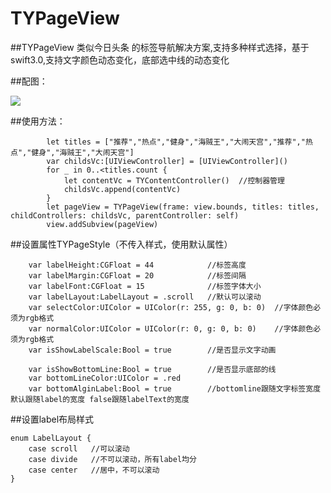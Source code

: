 # TYPageView

##TYPageView 类似今日头条 的标签导航解决方案,支持多种样式选择，基于swift3.0,支持文字颜色动态变化，底部选中线的动态变化

##配图：

![](https://github.com/qqcc1388/TYPageView/blob/master/source/QQ20170522-131618.gif)

##使用方法：
```
        let titles = ["推荐","热点","健身","海贼王","大闹天宫","推荐","热点","健身","海贼王","大闹天宫"]
        var childsVc:[UIViewController] = [UIViewController]()
        for _ in 0..<titles.count {
            let contentVc = TYContentController()  //控制器管理
            childsVc.append(contentVc)
        }
        let pageView = TYPageView(frame: view.bounds, titles: titles, childControllers: childsVc, parentController: self)
        view.addSubview(pageView)
```

##设置属性TYPageStyle（不传入样式，使用默认属性）
```
    var labelHeight:CGFloat = 44            //标签高度
    var labelMargin:CGFloat = 20            //标签间隔
    var labelFont:CGFloat = 15              //标签字体大小
    var labelLayout:LabelLayout = .scroll   //默认可以滚动
    var selectColor:UIColor = UIColor(r: 255, g: 0, b: 0)  //字体颜色必须为rgb格式
    var normalColor:UIColor = UIColor(r: 0, g: 0, b: 0)    //字体颜色必须为rgb格式
    var isShowLabelScale:Bool = true        //是否显示文字动画

    var isShowBottomLine:Bool = true        //是否显示底部的线
    var bottomLineColor:UIColor = .red
    var bottomAlginLabel:Bool = true        //bottomline跟随文字标签宽度  默认跟随label的宽度 false跟随labelText的宽度
```

##设置label布局样式
```
enum LabelLayout {
    case scroll   //可以滚动
    case divide   //不可以滚动，所有label均分
    case center   //居中，不可以滚动
}
```

